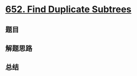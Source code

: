 # [652. Find Duplicate Subtrees](https://leetcode.com/problems/find-duplicate-subtrees/)

## 题目


## 解题思路


## 总结


